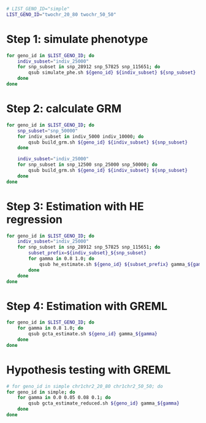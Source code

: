 ```bash
# LIST_GENO_ID="simple"
LIST_GENO_ID="twochr_20_80 twochr_50_50"
```
# Step 1: simulate phenotype
```bash
for geno_id in $LIST_GENO_ID; do
    indiv_subset="indiv_25000"
    for snp_subset in snp_28912 snp_57825 snp_115651; do
        qsub simulate_phe.sh ${geno_id} ${indiv_subset} ${snp_subset}
    done
done
```

# Step 2: calculate GRM
```bash
for geno_id in $LIST_GENO_ID; do
    snp_subset="snp_50000"
    for indiv_subset in indiv_5000 indiv_10000; do
        qsub build_grm.sh ${geno_id} ${indiv_subset} ${snp_subset}
    done

    indiv_subset="indiv_25000"
    for snp_subset in snp_12500 snp_25000 snp_50000; do
        qsub build_grm.sh ${geno_id} ${indiv_subset} ${snp_subset}
    done
done
```

# Step 3: Estimation with HE regression

```bash
for geno_id in $LIST_GENO_ID; do
    indiv_subset="indiv_25000"
    for snp_subset in snp_28912 snp_57825 snp_115651; do
        subset_prefix=${indiv_subset}_${snp_subset}
        for gamma in 0.8 1.0; do
            qsub he_estimate.sh ${geno_id} ${subset_prefix} gamma_${gamma}
        done
    done
done
```

# Step 4: Estimation with GREML
```bash
for geno_id in $LIST_GENO_ID; do
    for gamma in 0.8 1.0; do
        qsub gcta_estimate.sh ${geno_id} gamma_${gamma}
    done
done
```


# Hypothesis testing with GREML
```bash
# for geno_id in simple chr1chr2_20_80 chr1chr2_50_50; do
for geno_id in simple; do
    for gamma in 0.0 0.05 0.08 0.1; do
        qsub gcta_estimate_reduced.sh ${geno_id} gamma_${gamma}
    done
done
```




